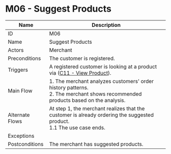 # M06 - Suggest Products

| Name | Description|
| -----| -----------|
|ID | M06|
|Name| Suggest Products|
|Actors| Merchant|
|Preconditions| The customer is registered.|
|Triggers| A registered customer is looking at a product via ([C11 - View Product](../customer/C11-View-Product.md)).|
|Main Flow| 1. The merchant analyzes customers' order history patterns.<br/>2. The merchant shows recommended products based on the analysis. |
|Alternate Flows| At step 1, the merchant realizes that the customer is already ordering the suggested product.<br/>1.1 The use case ends.|
|Exceptions| |
|Postconditions| The merchant has suggested products.|
